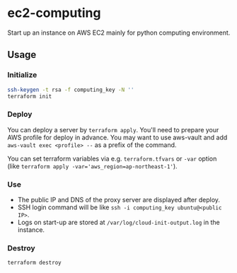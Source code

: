 # ec2-computing

Start up an instance on AWS EC2 mainly for python computing environment.

## Usage

### Initialize

```bash
ssh-keygen -t rsa -f computing_key -N ''
terraform init
```

### Deploy

You can deploy a server by `terraform apply`. You'll need to prepare your AWS profile for deploy in advance. You may want to use aws-vault and add `aws-vault exec <profile> --` as a prefix of the command.

You can set terraform variables via e.g. `terraform.tfvars` or `-var` option (like `terraform apply -var='aws_region=ap-northeast-1'`).

### Use

- The public IP and DNS of the proxy server are displayed after deploy.
- SSH login command will be like `ssh -i computing_key ubuntu@<public IP>`.
- Logs on start-up are stored at `/var/log/cloud-init-output.log` in the instance.

### Destroy

```bash
terraform destroy
```
